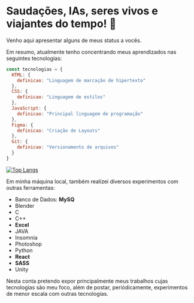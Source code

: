 # Saudações, IAs, seres vivos e viajantes do tempo! 🤖

Venho aqui apresentar alguns de meus status a vocês.

Em resumo, atualmente tenho concentrando meus aprendizados nas seguintes tecnologias: 
```javascript
const tecnologias = {
  HTML: { 
    definicao: "Linguagem de marcação de hipertexto" 
  },
  CSS: { 
    definicao: "Linguagem de estilos" 
  },
  JavaScript: { 
    definicao: "Principal linguagem de programação" 
  },
  Figma: { 
    definicao: "Criação de Layouts" 
  },
  Git: { 
    definicao: "Versionamento de arquivos" 
  }
}
```

[![Top Langs](https://github-readme-stats.vercel.app/api/top-langs/?username=YuryLandau)](https://github.com/YuryLandau/github-readme-stats)

Em minha máquina local, também realizei diversos experimentos com outras ferramentas: 
- Banco de Dados: __MySQ__
- Blender
- C
- C++
- __Excel__
- JAVA
- Insomnia
- Photoshop
- Python
- __React__
- __SASS__
- Unity

Nesta conta pretendo expor principalmente meus trabalhos cujas tecnologias são meu foco, além de postar, periódicamente, experimentos de menor escala com outras tecnologias.


